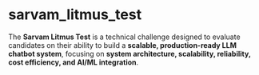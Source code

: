 # sarvam_litmus_test
The **Sarvam Litmus Test** is a technical challenge designed to evaluate candidates on their ability to build a **scalable, production-ready LLM chatbot system**, focusing on **system architecture, scalability, reliability, cost efficiency, and AI/ML integration**.
